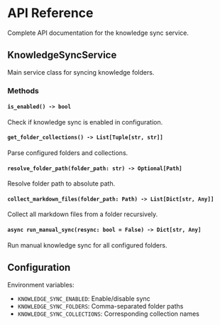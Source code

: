 # API Reference

Complete API documentation for the knowledge sync service.

## KnowledgeSyncService

Main service class for syncing knowledge folders.

### Methods

#### `is_enabled() -> bool`
Check if knowledge sync is enabled in configuration.

#### `get_folder_collections() -> List[Tuple[str, str]]`
Parse configured folders and collections.

#### `resolve_folder_path(folder_path: str) -> Optional[Path]`
Resolve folder path to absolute path.

#### `collect_markdown_files(folder_path: Path) -> List[Dict[str, Any]]`
Collect all markdown files from a folder recursively.

#### `async run_manual_sync(resync: bool = False) -> Dict[str, Any]`
Run manual knowledge sync for all configured folders.

## Configuration

Environment variables:
- `KNOWLEDGE_SYNC_ENABLED`: Enable/disable sync
- `KNOWLEDGE_SYNC_FOLDERS`: Comma-separated folder paths
- `KNOWLEDGE_SYNC_COLLECTIONS`: Corresponding collection names
